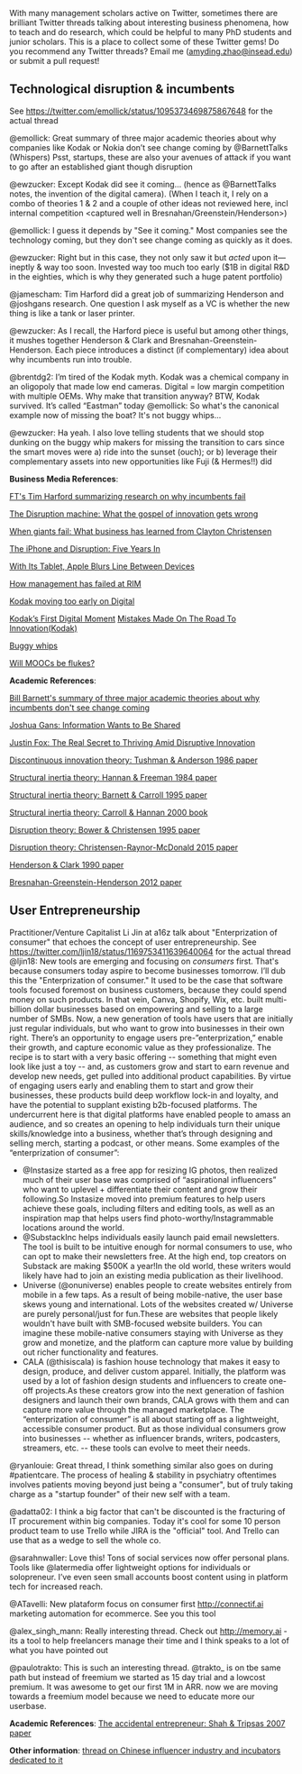 With many management scholars active on Twitter, sometimes there are brilliant Twitter threads talking about interesting business phenomena, how to teach and do research, which could be helpful to many PhD students and junior scholars. This is a place to collect some of these Twitter gems! Do you recommend any Twitter threads? Email me (amyding.zhao@insead.edu) or submit a pull request!

## Technological disruption & incumbents
See https://twitter.com/emollick/status/1095373469875867648 for the actual thread  

@emollick: Great summary of three major academic theories about why companies like Kodak or Nokia don’t see change coming by @BarnettTalks (Whispers) Psst, startups, these are also your avenues of attack if you want to go after an established giant though disruption 

@ewzucker: Except Kodak did see it coming... (hence as @BarnettTalks notes, the invention of the digital camera). (When I teach it, I rely on a combo of theories 1 & 2 and a couple of other ideas not reviewed here, incl internal competition <captured well in Bresnahan/Greenstein/Henderson>)

@emollick: I guess it depends by "See it coming." Most companies see the technology coming, but they don't see change coming as quickly as it does.

@ewzucker: Right but in this case, they not only saw it but *acted* upon it— ineptly & way too soon. Invested way too much too early ($1B in digital R&D in the eighties, which is why they generated such a huge patent portfolio)

@jamescham: Tim Harford did a great job of summarizing Henderson and @joshgans research. One question I ask myself as a VC is whether the new thing is like a tank or laser printer.

@ewzucker: As I recall, the Harford piece is useful but among other things, it mushes together Henderson & Clark and Bresnahan-Greenstein-Henderson.  Each piece introduces a distinct (if complementary) idea about why incumbents run into trouble.

@brentdg2: I’m tired of the Kodak myth. Kodak was a chemical company in an oligopoly that made low end cameras. Digital = low margin competition with multiple OEMs. Why make that transition anyway? BTW, Kodak survived. It’s called “Eastman” today
@emollick: So what's the canonical example now of missing the boat? It's not buggy whips...

@ewzucker: Ha yeah.  I also love telling students that we should stop dunking on the buggy whip makers for missing the transition to cars since the smart moves were a) ride into the sunset (ouch); or b) leverage their complementary assets into new opportunities like Fuji (& Hermes!!) did

**Business Media References**:

[FT's Tim Harford summarizing research on why incumbents fail](https://www.ft.com/content/3c1ab748-b09b-11e8-8d14-6f049d06439c) 

[The Disruption machine: What the gospel of innovation gets wrong](https://www.newyorker.com/magazine/2014/06/23/the-disruption-machine)

[When giants fail: What business has learned from Clayton Christensen](https://www.newyorker.com/magazine/2012/05/14/when-giants-fail)

[The iPhone and Disruption: Five Years In](https://daringfireball.net/2012/07/iphone_disruption_five_years_in)

[With Its Tablet, Apple Blurs Line Between Devices](https://www.nytimes.com/2010/01/28/technology/companies/28apple.html)

[How management has failed at RIM](https://www.canadianbusiness.com/technology-news/how-management-has-failed-at-rim/)

[Kodak moving too early on Digital](https://spectrum.ieee.org/at-work/innovation/the-lowballing-of-kodaks-patent-portfolio) 

[Kodak’s First Digital Moment](https://lens.blogs.nytimes.com/2015/08/12/kodaks-first-digital-moment/)
[Mistakes Made On The Road To Innovation(Kodak)](https://www.bloomberg.com/news/articles/2006-11-26/mistakes-made-on-the-road-to-innovation) 

[Buggy whips](https://www.nytimes.com/2010/01/10/business/10digi.html)  

[Will MOOCs be flukes?](https://www.newyorker.com/science/maria-konnikova/moocs-failure-solutions)


**Academic References**:  

[Bill Barnett's summary of three major academic theories about why incumbents don't see change coming](http://www.barnetttalks.com/2016/10/leading-amidst-change-why-strategy.html) 

[Joshua Gans: Information Wants to Be Shared](https://hbr.org/2012/10/information-wants-to-be-shared)

[Justin Fox: The Real Secret to Thriving Amid Disruptive Innovation](https://hbr.org/2011/01/this-wave-of-disruptive-innova.html)

[Discontinuous innovation theory: Tushman & Anderson 1986 paper](https://www.jstor.org/stable/2392832)

[Structural inertia theory: Hannan & Freeman 1984 paper](https://www.jstor.org/stable/2095567)

[Structural inertia theory: Barnett & Carroll 1995 paper](https://www.jstor.org/stable/2083410)

[Structural inertia theory: Carroll & Hannan 2000 book](https://press.princeton.edu/titles/6824.html)

[Disruption theory: Bower & Christensen 1995 paper](https://hbr.org/1995/01/disruptive-technologies-catching-the-wave)

[Disruption theory: Christensen-Raynor-McDonald 2015 paper](https://hbr.org/2015/12/what-is-disruptive-innovation)

[Henderson & Clark 1990 paper](https://www.jstor.org/stable/2393549)  

[Bresnahan-Greenstein-Henderson 2012 paper](https://www.nber.org/chapters/c12354)


## User Entrepreneurship
Practitioner/Venture Capitalist Li Jin at a16z talk about "Enterprization of consumer" that echoes the concept of user entrepreneurship. See https://twitter.com/ljin18/status/1169753411639640064 for the actual thread
@ljin18: New tools are emerging and focusing on *consumers* first. That's because consumers today aspire to become businesses tomorrow. I’ll dub this the "Enterprization of consumer."
It used to be the case that software tools focused foremost on business customers, because they could spend money on such products. In that vein, Canva, Shopify, Wix, etc. built multi-billion dollar businesses based on empowering and selling to a large number of SMBs.
Now, a new generation of tools have users that are initially just regular individuals, but who want to grow into businesses in their own right. There’s an opportunity to engage users pre-”enterprization,” enable their growth, and capture economic value as they professionalize. The recipe is to start with a very basic offering -- something that might even look like just a toy -- and, as customers grow and start to earn revenue and develop new needs, get pulled into additional product capabilities.
By virtue of engaging users early and enabling them to start and grow their businesses, these products build deep workflow lock-in and loyalty, and have the potential to supplant existing b2b-focused platforms.
The undercurrent here is that digital platforms have enabled people to amass an audience, and so creates an opening to help individuals turn their unique skills/knowledge into a business, whether that’s through designing and selling merch, starting a podcast, or other means.
Some examples of the “enterprization of consumer”:
- @Instasize started as a free app for resizing IG photos, then realized much of their user base was comprised of “aspirational influencers” who want to uplevel + differentiate their content and grow their following.So Instasize moved into premium features to help users achieve these goals, including filters and editing tools, as well as an inspiration map that helps users find photo-worthy/Instagrammable locations around the world.
- @SubstackInc helps individuals easily launch paid email newsletters. The tool is built to be intuitive enough for normal consumers to use, who can opt to make their newsletters free. At the high end, top creators on Substack are making $500K a year!In the old world, these writers would likely have had to join an existing media publication as their livelihood.
- Universe (@onuniverse) enables people to create websites entirely from mobile in a few taps. As a result of being mobile-native, the user base skews young and international. Lots of the websites created w/ Universe are purely personal/just for fun.These are websites that people likely wouldn't have built with SMB-focused website builders. You can imagine these mobile-native consumers staying with Universe as they grow and monetize, and the platform can capture more value by building out richer functionality and features.
- CALA (@thisiscala) is fashion house technology that makes it easy to design, produce, and deliver custom apparel. Initially, the platform was used by a lot of fashion design students and influencers to create one-off projects.As these creators grow into the next generation of fashion designers and launch their own brands, CALA grows with them and can capture more value through the managed marketplace.
The “enterprization of consumer” is all about starting off as a lightweight, accessible consumer product. But as those individual consumers grow into businesses -- whether as influencer brands, writers, podcasters, streamers, etc. -- these tools can evolve to meet their needs.

@ryanlouie: Great thread, I think something similar also goes on during #patientcare. The process of healing & stability in psychiatry oftentimes involves patients moving beyond just being a "consumer", but of truly taking charge as a "startup founder" of their new self with a team.

@adatta02: I think a big factor that can't be discounted is the fracturing of IT procurement within big companies. Today it's cool for some 10 person product team to use Trello while JIRA is the "official" tool. And Trello can use that as a wedge to sell the whole co.

@sarahnwaller: Love this! Tons of social services now offer personal plans. Tools like @latermedia offer lightweight options for individuals or solopreneur. I’ve even seen small accounts boost content using in platform tech for increased reach.

@ATavelli: New plataform focus on consumer first http://connectif.ai marketing automation for ecommerce. See you this tool

@alex_singh_mann: Really interesting thread. Check out http://memory.ai - its a tool to help freelancers manage their time and I think speaks to a lot of what you have pointed out

@paulotrakto: This is such an interesting thread. @trakto_ is on tbe same path but instead of freemium we started as 15 day trial and a lowcost premium. It was awesome to get our first 1M in ARR. now we are moving towards a freemium model because we need to educate more our userbase.

**Academic References**:
[The accidental entrepreneur: Shah & Tripsas 2007 paper](https://onlinelibrary.wiley.com/doi/abs/10.1002/sej.15)

**Other information**:
[thread on Chinese influencer industry and incubators dedicated to it](https://twitter.com/ljin18/status/1088501349187182592)
